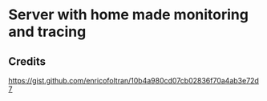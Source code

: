 # Server with home made monitoring and tracing

## Credits
https://gist.github.com/enricofoltran/10b4a980cd07cb02836f70a4ab3e72d7